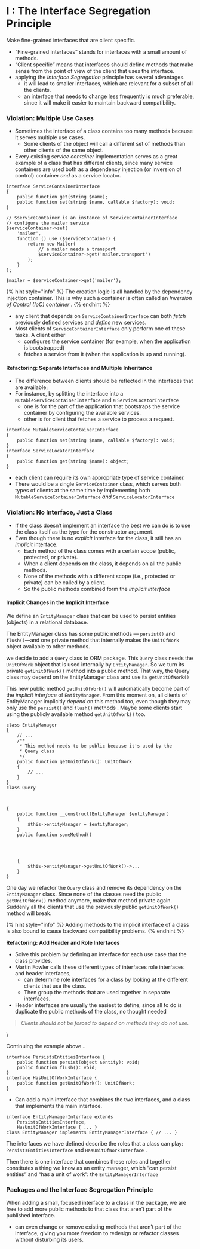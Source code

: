 # I : The Interface Segregation Principle

Make fine-grained interfaces that are client specific.

* “Fine-grained interfaces” stands for interfaces with a small amount of methods.
* “Client specific” means that interfaces should define methods that make sense from the point of view of the client that uses the interface.
* applying the _Interface Segregation_ principle has several advantages.
  * it will lead to smaller interfaces, which are relevant for a subset of all the clients.
  * an interface that needs to change less frequently is much preferable, since it will make it easier to maintain backward compatibility.

### Violation: Multiple Use Cases

* Sometimes the interface of a class contains too many methods because it serves multiple use cases.
  * Some clients of the object will call a different set of methods than other clients of the same object.
* Every existing _service container_ implementation serves as a great example of a class that has different clients, since many service containers are used both as a dependency injection (or inversion of control) container _and_ as a service locator.

```
interface ServiceContainerInterface
{
    public function get(string $name);
    public function set(string $name, callable $factory): void;
}

// $serviceContainer is an instance of ServiceContainerInterface
// configure the mailer service
$serviceContainer->set(
    'mailer',
    function () use ($serviceContainer) {
        return new Mailer(
            // a mailer needs a transport
            $serviceContainer->get('mailer.transport')
        );
    }
);

$mailer = $serviceContainer->get('mailer');
```

{% hint style="info" %}
The creation logic is all handled by the dependency injection container. This is why such a container is often called an _Inversion of Control (IoC) container_ .
{% endhint %}

* any client that depends on `ServiceContainerInterface` can both _fetch_ previously defined services and _define_ new services.
* Most clients of `ServiceContainerInterface` only perform one of these tasks. A client either
  * configures the service container (for example, when the application is bootstrapped)
  * fetches a service from it (when the application is up and running).

#### Refactoring: Separate Interfaces and Multiple Inheritance

* The difference between clients should be reflected in the interfaces that are available;
* For instance, by splitting the interface into a `MutableServiceContainerInterface` and a `ServiceLocatorInterface`
  * one is for the part of the application that bootstraps the service container by configuring the available services.
  * other is for client that fetches a service to process a request.

```
interface MutableServiceContainerInterface
{
    public function set(string $name, callable $factory): void;
}
interface ServiceLocatorInterface
{
    public function get(string $name): object;
}
```

* each client can require its own appropriate type of service container.
* There would be a single `ServiceContainer` class, which serves both types of clients at the same time by implementing both `MutableServiceContainerInterface` _and_ `ServiceLocatorInterface`

### Violation: No Interface, Just a Class

* If the class doesn’t implement an interface the best we can do is to use the class itself as the type for the constructor argument.
* Even though there is no _explicit_ interface for the class, it still has an _implicit_ interface.
  * Each method of the class comes with a certain scope (public, protected, or private).
  * When a client depends on the class, it depends on all the public methods.
  * None of the methods with a different scope (i.e., protected or private) can be called by a client.
  * So the public methods combined form the _implicit interface_

#### Implicit Changes in the Implicit Interface

We define an `EntityManager` class that can be used to persist entities (objects) in a relational database.

The EntityManager class has some public methods — `persist()` and `flush()`—and one private method that internally makes the `UnitOfWork` object available to other methods.

we decide to add a `Query` class to ORM package. This `Query` class needs the `UnitOfWork` object that is used internally by `EntityManager`. So we turn its private `getUnitOfWork()` method into a public method. That way, the Query class may depend on the EntityManager class and use its `getUnitOfWork()`

This new public method `getUnitOfWork()` will automatically become part of the _implicit interface_ of `EntityManager`. From this moment on, all clients of EntityManager implicitly _depend_ on this method too, even though they may only use the `persist()` and `flush()` methods . Maybe some clients start using the publicly available method `getUnitOfWork()` too.

```
class EntityManager
{
    // ...
    /**
     * This method needs to be public because it's used by the
     * Query class
     */
    public function getUnitOfWork(): UnitOfWork
    {
        // ...
    }
}
class Query
                        
                        
                      
{
    public function __construct(EntityManager $entityManager)
    {
        $this->entityManager = $entityManager;
    }
    public function someMethod()
                        
                        
                        
                      
    {
        $this->entityManager->getUnitOfWork()->...
    }
}
```

One day we refactor the `Query` class and remove its dependency on the `EntityManager` class. Since none of the classes need the public `getUnitOfWork()` method anymore, make that method private again. Suddenly all the clients that use the previously public `getUnitOfWork()` method will break.

{% hint style="info" %}
Adding methods to the implicit interface of a class is also bound to cause backward compatibility problems.
{% endhint %}

**Refactoring: Add Header and Role Interfaces**

* Solve this problem by defining an interface for each use case that the class provides.
* Martin Fowler calls these different types of interfaces role interfaces and header interfaces,
  * can determine role interfaces for a class by looking at the different clients that use the class.
  * Then group the methods that are used together in separate interfaces.
* Header interfaces are usually the easiest to define, since all to do is duplicate the public methods of the class, no thought needed

> _Clients should not be forced to depend on methods they do not use._

\\

Continuing the example above ..

```
interface PersistsEntitiesInterface {
    public function persist(object $entity): void;
    public function flush(): void;
}
interface HasUnitOfWorkInterface {
    public function getUnitOfWork(): UnitOfWork; 
}
```

* Can add a main interface that combines the two interfaces, and a class that implements the main interface.

```
interface EntityManagerInterface extends
    PersistsEntitiesInterface,
    HasUnitOfWorkInterface { ... }
class EntityManager implements EntityManagerInterface { // ... }

```

The interfaces we have defined describe the roles that a class can play: `PersistsEntitiesInterface` and `HasUnitOfWorkInterface` .

Then there is one interface that combines these roles and together constitutes a thing we know as an entity manager, which “can persist entities” and “has a unit of work”: the `EntityManagerInterface`

### Packages and the Interface Segregation Principle

When adding a small, focused interface to a class in the package, we are free to add more public methods to that class that aren’t part of the published interface.

* can even change or remove existing methods that aren’t part of the interface, giving you more freedom to redesign or refactor classes without disturbing its users.
